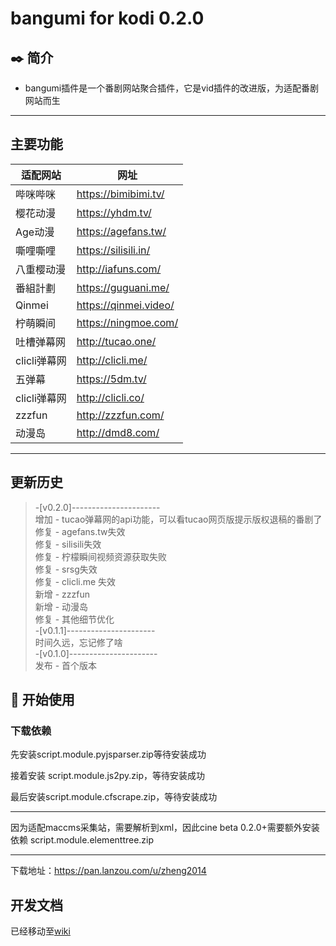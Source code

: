 # bangumi for kodi 0.2.0
## :black_nib: 简介
- bangumi插件是一个番剧网站聚合插件，它是vid插件的改进版，为适配番剧网站而生

---
## 主要功能
适配网站 | 网址
---- | ---- 
哔咪哔咪 | https://bimibimi.tv/
樱花动漫 | https://yhdm.tv/
Age动漫 | https://agefans.tw/
嘶哩嘶哩 | https://silisili.in/
八重樱动漫 | http://iafuns.com/
番組計劃 | https://guguani.me/
Qinmei | https://qinmei.video/
柠萌瞬间 | https://ningmoe.com/
吐槽弹幕网 | http://tucao.one/
clicli弹幕网 | http://clicli.me/
五弹幕 | https://5dm.tv/
clicli弹幕网 | http://clicli.co/
zzzfun | http://zzzfun.com/
动漫岛 | http://dmd8.com/

----
## 更新历史
 > -[v0.2.0]----------------------  
 > 增加 - tucao弹幕网的api功能，可以看tucao网页版提示版权退稿的番剧了  
 > 修复 - agefans.tw失效  
 > 修复 - silisili失效  
 > 修复 - 柠檬瞬间视频资源获取失败  
 > 修复 - srsg失效  
 > 修复 - clicli.me 失效  
 > 新增 - zzzfun  
 > 新增 - 动漫岛  
 > 修复 - 其他细节优化  
 > -[v0.1.1]----------------------  
 > 时间久远，忘记修了啥  
 > -[v0.1.0]----------------------  
 > 发布 - 首个版本  
## :beginner: 开始使用

### 下载依赖

先安装script.module.pyjsparser.zip等待安装成功

接着安装 script.module.js2py.zip，等待安装成功

最后安装script.module.cfscrape.zip，等待安装成功

---

因为适配maccms采集站，需要解析到xml，因此cine beta 0.2.0+需要额外安装依赖
script.module.elementtree.zip

---

下载地址：https://pan.lanzou.com/u/zheng2014

## 开发文档

已经移动至[wiki](https://github.com/zhengfan2014/xbmc-kodi-private-china-addons/wiki)
